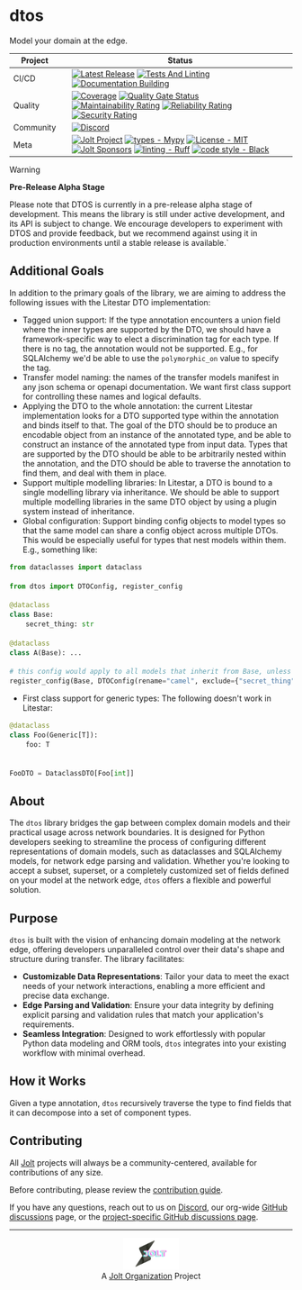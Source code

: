 # dtos

Model your domain at the edge.

<div align="center">

| Project   |     | Status                                                                                                                                                                                                                                                                                                                                                                                                                                                                                                                                                                                                                                                                                                                                                                                                                                                                                                                                                                                                                                           |
| --------- | :-- | ------------------------------------------------------------------------------------------------------------------------------------------------------------------------------------------------------------------------------------------------------------------------------------------------------------------------------------------------------------------------------------------------------------------------------------------------------------------------------------------------------------------------------------------------------------------------------------------------------------------------------------------------------------------------------------------------------------------------------------------------------------------------------------------------------------------------------------------------------------------------------------------------------------------------------------------------------------------------------------------------------------------------------------------------ |
| CI/CD     |     | [![Latest Release](https://github.com/jolt-org/dtos/actions/workflows/publish.yaml/badge.svg)](https://github.com/jolt-org/dtos/actions/workflows/publish.yaml) [![Tests And Linting](https://github.com/jolt-org/dtos/actions/workflows/ci.yaml/badge.svg)](https://github.com/jolt-org/dtos/actions/workflows/ci.yaml) [![Documentation Building](https://github.com/jolt-org/dtos/actions/workflows/docs.yaml/badge.svg)](https://github.com/jolt-org/dtos/actions/workflows/docs.yaml)                                                                                                                                                                                                                                                                                                                                                                                                                                                                                                                                                       |
| Quality   |     | [![Coverage](https://sonarcloud.io/api/project_badges/measure?project=jolt-org_dtos&metric=coverage)](https://sonarcloud.io/summary/new_code?id=jolt-org_dtos) [![Quality Gate Status](https://sonarcloud.io/api/project_badges/measure?project=jolt-org_dtos&metric=alert_status)](https://sonarcloud.io/summary/new_code?id=jolt-org_dtos) [![Maintainability Rating](https://sonarcloud.io/api/project_badges/measure?project=jolt-org_dtos&metric=sqale_rating)](https://sonarcloud.io/summary/new_code?id=jolt-org_dtos) [![Reliability Rating](https://sonarcloud.io/api/project_badges/measure?project=jolt-org_dtos&metric=reliability_rating)](https://sonarcloud.io/summary/new_code?id=jolt-org_dtos) [![Security Rating](https://sonarcloud.io/api/project_badges/measure?project=jolt-org_dtos&metric=security_rating)](https://sonarcloud.io/summary/new_code?id=jolt-org_dtos)                                                                                                                                                    |
| Community |     | [![Discord](https://img.shields.io/discord/1149784127659319356?labelColor=F50057&color=202020&label=chat%20on%20discord&logo=discord&logoColor=202020)](https://discord.gg/XpFNTjjtTK)                                                                                                                                                                                                                                                                                                                                                                                                                                                                                                                                                                                                                                                                                                                                                                                                                                                           |
| Meta      |     | [![Jolt Project](https://img.shields.io/badge/Jolt%20Org-%E2%AD%90-F50057.svg?logo=python&labelColor=F50057&color=202020&logoColor=202020)](https://github.com/jolt-org/) [![types - Mypy](https://img.shields.io/badge/types-Mypy-F50057.svg?logo=python&labelColor=F50057&color=202020&logoColor=202020)](https://github.com/python/mypy) [![License - MIT](https://img.shields.io/badge/license-MIT-F50057.svg?logo=python&labelColor=F50057&color=202020&logoColor=202020)](https://spdx.org/licenses/) [![Jolt Sponsors](https://img.shields.io/badge/Sponsor-%E2%9D%A4-%23202020.svg?&logo=github&logoColor=202020&labelColor=F50057)](https://github.com/sponsors/jolt-org) [![linting - Ruff](https://img.shields.io/endpoint?url=https://raw.githubusercontent.com/charliermarsh/ruff/main/assets/badge/v2.json&labelColor=F50057)](https://github.com/astral-sh/ruff) [![code style - Black](https://img.shields.io/badge/code%20style-black-000000.svg?logo=python&labelColor=F50057&logoColor=202020)](https://github.com/psf/black) |

</div>

> [!WARNING]
> **Pre-Release Alpha Stage**
>
> Please note that DTOS is currently in a pre-release alpha stage of development. This means the library is still under
> active development, and its API is subject to change. We encourage developers to experiment with DTOS and provide
> feedback, but we recommend against using it in production environments until a stable release is available.`

## Additional Goals

In addition to the primary goals of the library, we are aiming to address the following issues with the Litestar DTO
implementation:

- Tagged union support: If the type annotation encounters a union field where the inner types are supported by the DTO,
we should have a framework-specific way to elect a discrimination tag for each type. If there is no tag, the annotation
would not be supported. E.g., for SQLAlchemy we'd be able to use the `polymorphic_on` value to specify the tag.
- Transfer model naming: the names of the transfer models manifest in any json schema or openapi documentation. We want
first class support for controlling these names and logical defaults.
- Applying the DTO to the whole annotation: the current Litestar implementation looks for a DTO supported type within
the annotation and binds itself to that. The goal of the DTO should be to produce an encodable object from an instance
of the annotated type, and be able to construct an instance of the annotated type from input data. Types that are
supported by the DTO should be able to be arbitrarily nested within the annotation, and the DTO should be able to
traverse the annotation to find them, and deal with them in place.
- Support multiple modelling libraries: In Litestar, a DTO is bound to a single modelling library via inheritance. We
should be able to support multiple modelling libraries in the same DTO object by using a plugin system instead of
inheritance.
- Global configuration: Support binding config objects to model types so that the same model can share a config object
across multiple DTOs. This would be especially useful for types that nest models within them. E.g., something like:

```python
from dataclasses import dataclass

from dtos import DTOConfig, register_config

@dataclass
class Base:
    secret_thing: str

@dataclass
class A(Base): ...

# this config would apply to all models that inherit from Base, unless a more specific config is provided
register_config(Base, DTOConfig(rename="camel", exclude={"secret_thing"}))
```
- First class support for generic types: The following doesn't work in Litestar:

```python
@dataclass
class Foo(Generic[T]):
    foo: T


FooDTO = DataclassDTO[Foo[int]]
```

## About

The `dtos` library bridges the gap between complex domain models and their practical usage across network boundaries.
It is designed for Python developers seeking to streamline the process of configuring different representations of
domain models, such as dataclasses and SQLAlchemy models, for network edge parsing and validation. Whether you're
looking to accept a subset, superset, or a completely customized set of fields defined on your model at the network
edge, `dtos` offers a flexible and powerful solution.

## Purpose

``dtos`` is built with the vision of enhancing domain modeling at the network edge, offering developers unparalleled control
over their data's shape and structure during transfer. The library facilitates:

- **Customizable Data Representations**: Tailor your data to meet the exact needs of your network interactions, enabling
a more efficient and precise data exchange.
- **Edge Parsing and Validation**: Ensure your data integrity by defining explicit parsing and validation rules that
match your application's requirements.
- **Seamless Integration**: Designed to work effortlessly with popular Python data modeling and ORM tools, ``dtos``
integrates into your existing workflow with minimal overhead.

## How it Works

Given a type annotation, `dtos` recursively traverse the type to find fields that it can decompose into a set of
component types.
## Contributing

All [Jolt][jolt-org] projects will always be a community-centered, available for contributions of any size.

Before contributing, please review the [contribution guide][contributing].

If you have any questions, reach out to us on [Discord][discord], our org-wide [GitHub discussions][jolt-discussions] page,
or the [project-specific GitHub discussions page][project-discussions].

<hr>

<!-- markdownlint-disable -->
<p align="center">
  <!-- github-banner-start -->
  <img src="https://raw.githubusercontent.com/jolt-org/meta/2901c9c5c5895a83fbfa56944c33bca287f88d42/branding/SVG%20-%20Transparent/logo-full-wide.svg" alt="Litestar Logo - Light" width="20%" height="auto" />
  <br>A <a href="https://github.com/jolt-org">Jolt Organization</a> Project
  <!-- github-banner-end -->
</p>

[jolt-org]: https://github.com/jolt-org
[contributing]: https://docs.dtos.jolt.rs/latest/contribution-guide.html
[discord]: https://discord.gg/XpFNTjjtTK
[jolt-discussions]: https://github.com/orgs/jolt-org/discussions
[project-discussions]: https://github.com/jolt-org/dtos/discussions
[project-docs]: https://docs.dtos.jolt.rs
[install-guide]: https://docs.dtos.jolt.rs/latest/#installation
[newrepo]: https://github.com/organizations/jolt-org/repositories/new?template=dtos
